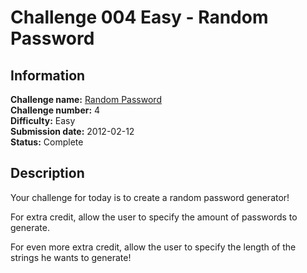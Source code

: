 # Challenge 004 Easy - Random Password

## Information

**Challenge name:** [Random Password](http://www.reddit.com/r/dailyprogrammer/comments/pm6oj/2122012_challenge_4_easy/)  
**Challenge number:** 4  
**Difficulty:** Easy  
**Submission date:** 2012-02-12  
**Status:** Complete

## Description

Your challenge for today is to create a random password generator!

For extra credit, allow the user to specify the amount of passwords to generate.

For even more extra credit, allow the user to specify the length of the strings he wants to
generate!
